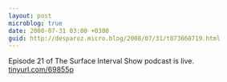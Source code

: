 ```yaml
---
layout: post
microblog: true
date: 2008-07-31 03:00 +0300
guid: http://desparoz.micro.blog/2008/07/31/t873660719.html
---
```

Episode 21 of The Surface Interval Show podcast is live.  [tinyurl.com/69855p](http://tinyurl.com/69855p)
